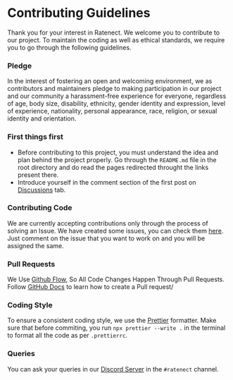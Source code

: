 # Contributing Guidelines

Thank you for your interest in Ratenect. We welcome you to contribute to our project. To maintain the coding as well as ethical standards, we require you to go through the following guidelines.



### Pledge
In the interest of fostering an open and welcoming environment, we as contributors and maintainers pledge to making participation in our project and our community a harassment-free experience for everyone, regardless of age, body size, disability, ethnicity, gender identity and expression, level of experience, nationality, personal appearance, race, religion, or sexual identity and orientation.



### First things first
- Before contributing to this project, you must understand the idea and plan behind the project properly. Go through the `README.md` file in the root directory and do read the pages redirected throught the links present there. 
- Introduce yourself in the comment section of the first post on [Discussions](https://github.com/cbrtl/ratenect-backend/discussions/6) tab.



### Contributing Code
We are currently accepting contributions only through the process of solving an Issue. We have created some issues, you can check them [here](https://github.com/cbrtl/ratenect-backend/issues). Just comment on the issue that you want to work on and you will be assigned the same.



### Pull Requests
We Use [Github Flow](https://guides.github.com/introduction/flow/index.html), So All Code Changes Happen Through Pull Requests. Follow [GitHub Docs](https://docs.github.com/en/github/collaborating-with-pull-requests/proposing-changes-to-your-work-with-pull-requests/creating-a-pull-request) to learn how to create a Pull request/



### Coding Style
To ensure a consistent coding style, we use the [Prettier](https://prettier.io/docs/en/index.html) formatter. Make sure that before commiting, you run `npx prettier --write .` in the terminal to format all the code as per `.prettierrc`.



### Queries
You can ask your queries in our [Discord Server](https://discord.com/invite/3qry3u569v) in the `#ratenect` channel.
